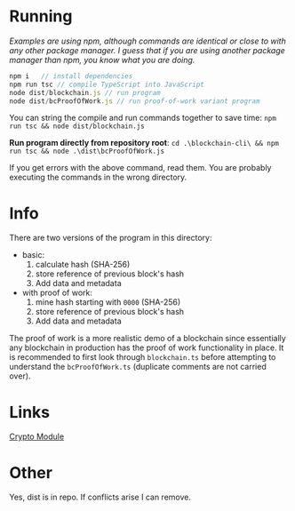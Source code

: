 # Running
*Examples are using npm, although commands are identical or close to with any other package manager. I guess that if you are using another package manager than npm, you know what you are doing.*

```js
npm i   // install dependencies
npm run tsc // compile TypeScript into JavaScript
node dist/blockchain.js // run program
node dist/bcProofOfWork.js // run proof-of-work variant program 
```

You can string the compile and run commands together to save time: ```npm run tsc && node dist/blockchain.js```

**Run program directly from repository root**: ```cd .\blockchain-cli\ && npm run tsc && node .\dist\bcProofOfWork.js```

If you get errors with the above command, read them. You are probably executing the commands in the wrong directory.

# Info

There are two versions of the program in this directory:
- basic: 
    1. calculate hash (SHA-256)
    2. store reference of previous block's hash
    3. Add data and metadata
- with proof of work: 
    1. mine hash starting with ```0000``` (SHA-256)
    2. store reference of previous block's hash
    3. Add data and metadata

The proof of work is a more realistic demo of a blockchain since essentially any blockchain in production has the proof of work functionality in place. It is recommended to first look through ```blockchain.ts``` before attempting to understand the ```bcProofOfWork.ts``` (duplicate comments are not carried over).

# Links

[Crypto Module](https://nodejs.org/api/crypto.html)

# Other

Yes, dist is in repo. If conflicts arise I can remove.
 